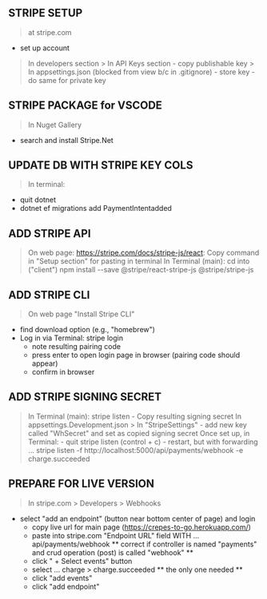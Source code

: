 ## STRIPE SETUP
> at stripe.com
  - set up account
  > In developers section
    > In API Keys section
      - copy publishable key
        > In appsettings.json (blocked from view b/c in .gitignore)
          - store key
      - do same for private key 

## STRIPE PACKAGE for VSCODE
> In Nuget Gallery
  - search and install Stripe.Net

## UPDATE DB WITH STRIPE KEY COLS
> In terminal:
  - quit dotnet
  - dotnet ef migrations add PaymentIntentadded

## ADD STRIPE API
> On web page: https://stripe.com/docs/stripe-js/react:
  Copy command in "Setup section" for pasting in terminal
  > In Terminal (main):
    cd into <react app folder> ("client") 
      npm install --save @stripe/react-stripe-js @stripe/stripe-js

## ADD STRIPE CLI
> On web page "Install Stripe CLI"
  - find download option (e.g., "homebrew")
  - Log in via Terminal:
          stripe login
    - note resulting pairing code
    - press enter to open login page in browser (pairing code should appear)
    - confirm in browser

## ADD STRIPE SIGNING SECRET
  > In Terminal (main):
      stripe listen
      - Copy resulting signing secret
  > In appsettings.Development.json
    > In "StripeSettings"
      - add new key called "WhSecret" and set as copied signing secret
  > Once set up, in Terminal:
    - quit stripe listen (control + c)
    - restart, but with forwarding ...
        stripe listen -f http://localhost:5000/api/payments/webhook -e charge.succeeded
      
## PREPARE FOR LIVE VERSION
> In stripe.com > Developers > Webhooks  
  - select "add an endpoint" (button near bottom center of page) and login
    - copy live url for main page (https://crepes-to-go.herokuapp.com/)
    - paste into stripe.com "Endpoint URL" field WITH ... api/payments/webhook
        ** correct if controller is named "payments" and crud operation (post) is called "webhook" **
    - click " + Select events" button
    - select ...
      charge > charge.succeeded
        ** the only one needed **
    - click "add events"
    - click "add endpoint"
  
    